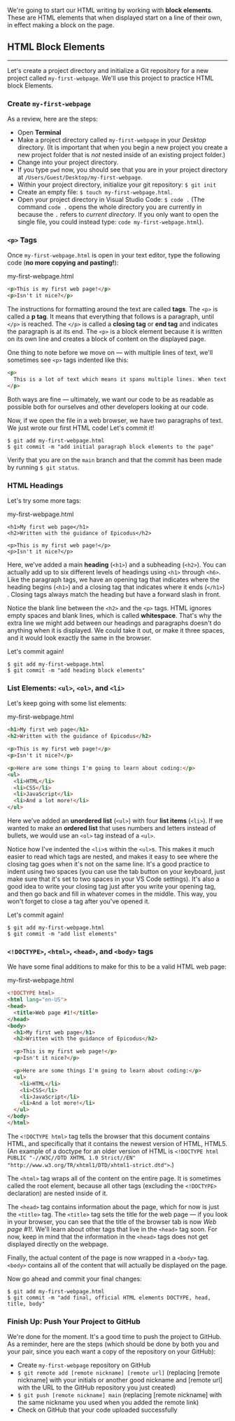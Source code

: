 We're going to start our HTML writing by working with **block elements**.  These are HTML elements that when displayed start on a line of their own, in effect making a block on the page.

## HTML Block Elements

---

Let's create a project directory and initialize a Git repository for a new project called `my-first-webpage`.  We'll use this project to practice HTML block Elements.

### Create `my-first-webpage`

As a review, here are the steps:

* Open **Terminal**
* Make a project directory called `my-first-webpage` in your _Desktop_ directory. (It is important that when you begin a new project you create a new project folder that is _not_ nested inside of an existing project folder.)
* Change into your project directory.
* If you type `pwd` now, you should see that you are in your project directory at `/Users/Guest/Desktop/my-first-webpage`.
* Within your project directory, initialize your git repository: `$ git init`
* Create an empty file: `$ touch my-first-webpage.html`.
* Open your project directory in Visual Studio Code: `$ code .` (The command `code .` opens the whole directory you are currently in because the `.` refers to _current directory_. If you only want to open the single file, you could instead type: `code my-first-webpage.html`).

### `<p>` Tags

Once `my-first-webpage.html` is open in your text editor, type the following code (**no more copying and pasting!**):

<div class='filename'>my-first-webpage.html</div>

```html
<p>This is my first web page!</p>
<p>Isn't it nice?</p>
```

The instructions for formatting around the text are called **tags**.  The `<p>` is called a **p tag**. It means that everything that follows is a paragraph, until `</p>` is reached. The `</p>` is called a **closing tag** or **end tag** and indicates the paragraph is at its end.  The `<p>` is a block element because it is written on its own line and creates a block of content on the displayed page.

One thing to note before we move on — with multiple lines of text, we'll sometimes see `<p>` tags indented like this:

```html
<p>
  This is a lot of text which means it spans multiple lines. When text spans multiple lines like this, it's much easier to read our code if we indent the multiple lines of text within our paragraph tags. In other words, we add a p tag, have a line break and indent, and then add our text. 
</p>
```

Both ways are fine — ultimately, we want our code to be as readable as possible both for ourselves and other developers looking at our code.

Now, if we open the file in a web browser, we have two paragraphs of text. We just wrote our first HTML code!  Let's commit it!

```shell
$ git add my-first-webpage.html
$ git commit -m "add initial paragraph block elements to the page"
```

Verify that you are on the `main` branch and that the commit has been made by running `$ git status`.

### HTML Headings

Let's try some more tags:

<div class='filename'>my-first-webpage.html</div>

```
<h1>My first web page</h1>
<h2>Written with the guidance of Epicodus</h2>

<p>This is my first web page!</p>
<p>Isn't it nice?</p>
```

Here, we've added a main **heading** (`<h1>`) and a subheading (`<h2>`). You can actually add up to six different levels of headings using `<h1>` through `<h6>`. Like the paragraph tags, we have an opening tag that indicates where the heading begins (`<h1>`)  and a closing tag that indicates where it ends (`</h1>`) . Closing tags always match the heading but have a forward slash in front.

Notice the blank line between the `<h2>` and the `<p>` tags. HTML ignores empty spaces and blank lines, which is called **whitespace**. That's why the extra line we might add between our headings and paragraphs doesn't do anything when it is displayed. We could take it out, or make it three spaces, and it would look exactly the same in the browser.

Let's commit again!  

```shell
$ git add my-first-webpage.html
$ git commit -m "add heading block elements"
```

### List Elements: `<ul>`, `<ol>`, and `<li>`

Let's keep going with some list elements:

<div class='filename'>my-first-webpage.html</div>

```html
<h1>My first web page</h1>
<h2>Written with the guidance of Epicodus</h2>

<p>This is my first web page!</p>
<p>Isn't it nice?</p>

<p>Here are some things I'm going to learn about coding:</p>
<ul>
  <li>HTML</li>
  <li>CSS</li>
  <li>JavaScript</li>
  <li>And a lot more!</li>
</ul>
```

Here we've added an **unordered list** (`<ul>`) with four **list items** (`<li>`). If we wanted to make an **ordered list** that uses numbers and letters instead of bullets, we would use an `<ol>` tag instead of a `<ul>`.

Notice how I've indented the `<li>`s within the `<ul>`s. This makes it much easier to read which tags are nested, and makes it easy to see where the closing tag goes when it's not on the same line. It's a good practice to indent using two spaces (you can use the tab button on your keyboard, just make sure that it's set to two spaces in your VS Code settings). It's also a good idea to write your closing tag just after you write your opening tag, and then go back and fill in whatever comes in the middle. This way, you won't forget to close a tag after you've opened it.

Let's commit again!  

```shell
$ git add my-first-webpage.html
$ git commit -m "add list elements"
```

### `<!DOCTYPE>`, `<html>`, `<head>`, and `<body>` tags 

We have some final additions to make for this to be a valid HTML web page:

<div class='filename'>my-first-webpage.html</div>

```html
<!DOCTYPE html>
<html lang="en-US">
<head>
  <title>Web page #1!</title>
</head>
<body>
  <h1>My first web page</h1>
  <h2>Written with the guidance of Epicodus</h2>

  <p>This is my first web page!</p>
  <p>Isn't it nice?</p>

  <p>Here are some things I'm going to learn about coding:</p>
  <ul>
    <li>HTML</li>
    <li>CSS</li>
    <li>JavaScript</li>
    <li>And a lot more!</li>
  </ul>
</body>
</html>
```

The `<!DOCTYPE html>` tag tells the browser that this document contains HTML, and specifically that it contains the newest version of HTML, HTML5. (An example of a doctype for an older version of HTML is `<!DOCTYPE html PUBLIC "-//W3C//DTD XHTML 1.0 Strict//EN" "http://www.w3.org/TR/xhtml1/DTD/xhtml1-strict.dtd">`.)

The `<html>` tag wraps all of the content on the entire page. It is sometimes called the root element, because all other tags (excluding the `<!DOCTYPE>` declaration) are nested inside of it.

The `<head>` tag contains information about the page, which for now is just the `<title>` tag. The `<title>` tag sets the title for the web page — if you look in your browser, you can see that the title of the browser tab is now *Web page #1!*. We'll learn about other tags that live in the `<head>` tag soon. For now, keep in mind that the information in the `<head>` tags does not get displayed directly on the webpage. 

Finally, the actual content of the page is now wrapped in a `<body>` tag. `<body>` contains all of the content that will actually be displayed on the page.

Now go ahead and commit your final changes:

```shell
$ git add my-first-webpage.html
$ git commit -m "add final, official HTML elements DOCTYPE, head, title, body"
```

### Finish Up: Push Your Project to GitHub

We're done for the moment. It's a good time to push the project to GitHub.  As a reminder, here are the steps (which should be done by both you and your pair, since you each want a copy of the repository on your GitHub):

* Create `my-first-webpage` repository on GitHub
* `$ git remote add [remote nickname] [remote url]` (replacing [remote nickname] with your initials or another good nickname and [remote url] with the URL to the GitHub repository you just created)
* `$ git push [remote nickname] main` (replacing [remote nickname] with the same nickname you used when you added the remote link)
* Check on GitHub that your code uploaded successfully
